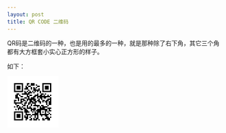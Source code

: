 ```yaml
---
layout: post
title: QR CODE 二维码
---
```


QR码是二维码的一种，也是用的最多的一种，就是那种除了右下角，其它三个角都有大方框套小实心正方形的样子。

如下：

![](/img/fuhao.im.qr.png)
